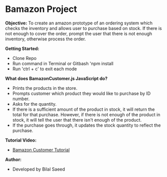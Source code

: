 

# Bamazon Project

**Objective:**
To create an amazon prototype of an ordering system which checks the inventory and allows user to purchase based on stock. If there is not enough to cover the order, prompt the user that there is not enough inventory, otherwise process the order.


**Getting Started:** 
* Clone Repo
* Run command in Terminal or Gitbash 'npm install
* Run 'ctrl + c' to exit each mode


**What does BamazonCustomer.js JavaScript do?**
* Prints the products in the store.
* Prompts customer which product they would like to purchase by ID number.
* Asks for the quantity.
* If there is a sufficient amount of the product in stock, it will return the total for that purchase.
However, if there is not enough of the product in stock, it will tell the user that there isn't enough of the product.
* If the purchase goes through, it updates the stock quantity to reflect the purchase.


**Tutorial Video:**
* [Bamazon Customer Tutorial](https://drive.google.com/file/d/1sw7hQ3EdoZ5EsdQ9nOlJrl726G2sSgT0/view?usp=sharing)


**Author:**
* Developed by Bilal Saeed
